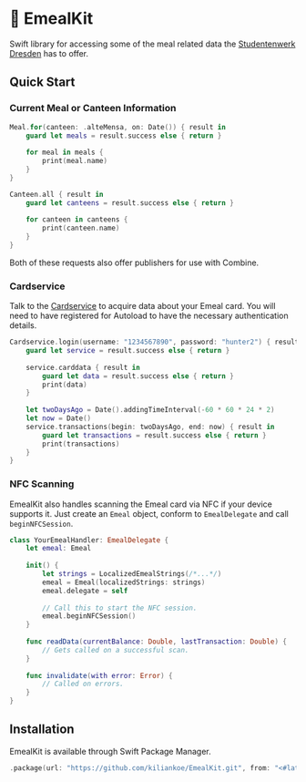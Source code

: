 # 🌯 EmealKit

Swift library for accessing some of the meal related data the [Studentenwerk Dresden](http://www.studentenwerk-dresden.de/) has to offer.



## Quick Start

### Current Meal or Canteen Information

```swift
Meal.for(canteen: .alteMensa, on: Date()) { result in
    guard let meals = result.success else { return }
    
    for meal in meals {
        print(meal.name)
    }
}

Canteen.all { result in
    guard let canteens = result.success else { return }
    
    for canteen in canteens {
        print(canteen.name)
    }
}
```

Both of these requests also offer publishers for use with Combine.

### Cardservice

Talk to the [Cardservice](www.studentenwerk-dresden.de/mensen/kartenservice/) to acquire data about your Emeal card. You will need to have registered for Autoload to have the necessary authentication details.

```swift
Cardservice.login(username: "1234567890", password: "hunter2") { result in
    guard let service = result.success else { return }
    
    service.carddata { result in
        guard let data = result.success else { return }
        print(data)
    }
    
    let twoDaysAgo = Date().addingTimeInterval(-60 * 60 * 24 * 2)
    let now = Date()
    service.transactions(begin: twoDaysAgo, end: now) { result in
        guard let transactions = result.success else { return }
        print(transactions)
    }
}
```

### NFC Scanning

EmealKit also handles scanning the Emeal card via NFC if your device supports it. Just create an `Emeal` object, conform to `EmealDelegate` and call `beginNFCSession`.

```swift
class YourEmealHandler: EmealDelegate {
    let emeal: Emeal
  
    init() {
        let strings = LocalizedEmealStrings(/*...*/)
        emeal = Emeal(localizedStrings: strings)
        emeal.delegate = self
        
        // Call this to start the NFC session.
        emeal.beginNFCSession()
    }
  
    func readData(currentBalance: Double, lastTransaction: Double) {
        // Gets called on a successful scan.
    }
  
    func invalidate(with error: Error) {
        // Called on errors.
    }
}
```



## Installation

EmealKit is available through Swift Package Manager.

```swift
.package(url: "https://github.com/kiliankoe/EmealKit.git", from: "<#latest#>")
```
